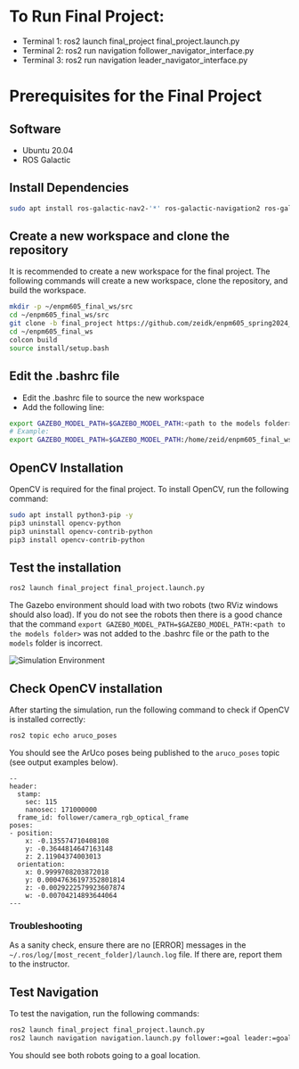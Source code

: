 # To Run Final Project:
 - Terminal 1: ros2 launch final_project final_project.launch.py 
 - Terminal 2: ros2 run navigation follower_navigator_interface.py
 - Terminal 3: ros2 run navigation leader_navigator_interface.py

# Prerequisites for the Final Project

## Software

- Ubuntu 20.04
- ROS Galactic

## Install Dependencies

```bash
sudo apt install ros-galactic-nav2-'*' ros-galactic-navigation2 ros-galactic-turtlebot3'*'
```


## Create a new workspace and clone the repository

It is recommended to create a new workspace for the final project. The following commands will create a new workspace, clone the repository, and build the workspace.

```bash
mkdir -p ~/enpm605_final_ws/src
cd ~/enpm605_final_ws/src
git clone -b final_project https://github.com/zeidk/enpm605_spring2024_ros.git
cd ~/enpm605_final_ws
colcon build
source install/setup.bash
```
## Edit the .bashrc file

* Edit the .bashrc file to source the new workspace
* Add the following line:
```bash
export GAZEBO_MODEL_PATH=$GAZEBO_MODEL_PATH:<path to the models folder>
# Example:
export GAZEBO_MODEL_PATH=$GAZEBO_MODEL_PATH:/home/zeid/enpm605_final_ws/src/enpm605_spring2024_ros/enpm605_final_project/models
```


## OpenCV Installation

OpenCV is required for the final project. To install OpenCV, run the following command:

```bash
sudo apt install python3-pip -y
pip3 uninstall opencv-python
pip3 uninstall opencv-contrib-python
pip3 install opencv-contrib-python
```

## Test the installation

```bash
ros2 launch final_project final_project.launch.py
```
The Gazebo environment should load with two robots (two RViz windows should also load). If you do not see the robots then there is a good chance that the command ```export GAZEBO_MODEL_PATH=$GAZEBO_MODEL_PATH:<path to the models folder>``` was not added to the .bashrc file or the path to the `models` folder is incorrect.

![Simulation Environment](figures/gazebo.jpg)

## Check OpenCV installation

After starting the simulation, run the following command to check if OpenCV is installed correctly:
```bash
ros2 topic echo aruco_poses
```

You should see the ArUco poses being published to the `aruco_poses` topic (see output examples below).

```terminal
--
header:
  stamp:
    sec: 115
    nanosec: 171000000
  frame_id: follower/camera_rgb_optical_frame
poses:
- position:
    x: -0.135574710408108
    y: -0.3644814647163148
    z: 2.11904374003013
  orientation:
    x: 0.9999708203872018
    y: 0.00047636197352801814
    z: -0.0029222579923607874
    w: -0.00704214893644064
---
```

### Troubleshooting


As a sanity check, ensure there are no [ERROR] messages in the `~/.ros/log/[most_recent_folder]/launch.log` file. If there are, report them to the instructor.

## Test Navigation

To test the navigation, run the following commands:

```bash
ros2 launch final_project final_project.launch.py
ros2 launch navigation navigation.launch.py follower:=goal leader:=goal
```

You should see both robots going to a goal location. 
